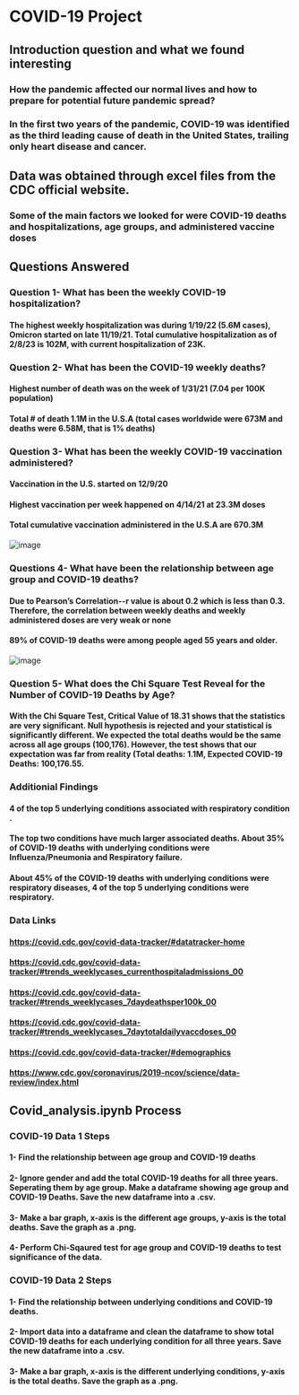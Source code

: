 # COVID-19 Project

## Introduction question and what we found interesting
### How the pandemic affected our normal lives and how to prepare for potential future pandemic spread?
### In the first two years of the pandemic, COVID-19 was identified as the third leading cause of death in the United States, trailing only heart disease and cancer.

## Data was obtained through excel files from the CDC official website.
### Some of the main factors we looked for were COVID-19 deaths and hospitalizations, age groups, and administered vaccine doses

## Questions Answered
### Question 1- What has been the weekly COVID-19 hospitalization?
#### The highest weekly hospitalization was during 1/19/22 (5.6M cases), Omicron started on late 11/19/21. Total cumulative hospitalization as of 2/8/23 is 102M, with current hospitalization of 23K.

### Question 2- What has been the COVID-19 weekly deaths? 
#### Highest number of death was on the week of 1/31/21 (7.04 per 100K population)
#### Total # of death 1.1M in the U.S.A (total cases worldwide were 673M and deaths were 6.58M, that is 1% deaths) 

### Question 3- What has been the weekly COVID-19 vaccination administered? 
#### Vaccination in the U.S. started on 12/9/20
#### Highest vaccination per week happened on 4/14/21 at 23.3M doses
#### Total cumulative vaccination administered in the U.S.A are 670.3M 
![image](https://user-images.githubusercontent.com/120426753/219247986-d63b2348-46a1-4a2a-bbac-2d4dfbb35a79.png)

### Questions 4- What have been the relationship between age group and COVID-19 deaths?
#### Due to Pearson’s Correlation--r value is about 0.2 which is less than 0.3.  Therefore, the correlation between weekly deaths and weekly administered doses are very weak or none 
#### 89% of COVID-19 deaths were among people aged 55 years and older.
![image](https://user-images.githubusercontent.com/120426753/219248101-535a65b3-388f-4d10-bc85-6634f728f73c.png)

### Question 5- What does the Chi Square Test Reveal for the Number of COVID-19 Deaths by Age?
#### With the Chi Square Test, Critical Value of 18.31 shows that the statistics are very significant. Null hypothesis is rejected and your statistical is significantly different.  We expected the total deaths would be the same across all age groups (100,176). However, the test shows that our expectation was far from reality  (Total deaths: 1.1M, Expected COVID-19 Deaths: 100,176.55.

### Additionial Findings
#### 4 of the top 5 underlying conditions associated with respiratory condition .
#### The top two conditions have much larger associated deaths. About 35% of COVID-19 deaths with underlying conditions were Influenza/Pneumonia and Respiratory failure.
#### About 45% of the COVID-19 deaths with underlying conditions were respiratory diseases, 4 of the top 5 underlying conditions were respiratory.

### Data Links
#### https://covid.cdc.gov/covid-data-tracker/#datatracker-home
#### https://covid.cdc.gov/covid-data-tracker/#trends_weeklycases_currenthospitaladmissions_00
#### https://covid.cdc.gov/covid-data-tracker/#trends_weeklycases_7daydeathsper100k_00
#### https://covid.cdc.gov/covid-data-tracker/#trends_weeklycases_7daytotaldailyvaccdoses_00
#### https://covid.cdc.gov/covid-data-tracker/#demographics
#### https://www.cdc.gov/coronavirus/2019-ncov/science/data-review/index.html

## Covid_analysis.ipynb Process

### COVID-19 Data 1 Steps

#### 1- Find the relationship between age group and COVID-19 deaths
#### 2- Ignore gender and add the total COVID-19 deaths for all three years. Seperating them by age group. Make a dataframe showing age group and COVID-19 Deaths. Save the new dataframe into a .csv.
#### 3- Make a bar graph, x-axis is the different age groups, y-axis is the total deaths. Save the graph as a .png.
#### 4- Perform Chi-Sqaured test for age group and COVID-19 deaths to test significance of the data. 

### COVID-19 Data 2 Steps

#### 1- Find the relationship between underlying conditions and COVID-19 deaths.
#### 2- Import data into a dataframe and clean the dataframe to show total COVID-19 deaths for each underlying condition for all three years. Save the new dataframe into a .csv.
#### 3- Make a bar graph, x-axis is the different underlying conditions, y-axis is the total deaths. Save the graph as a .png.

